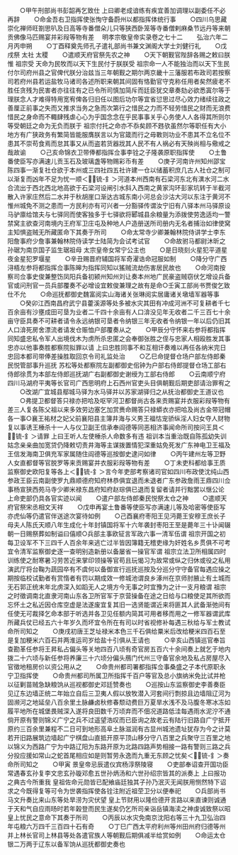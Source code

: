 <!-- { "loadSidebar": true } -->
　　○甲午刑部尚书彭韶再乞致仕  上曰卿老成谙练有疾宜善加调理以副委任不必再辞
　　○命金吾右卫指挥使张恂守备蔚州以都指挥体统行事
　　○四川乌思藏崇化禅师旺劄思叭及日高等寺番僧朵儿只等狭西卧笼等寺番僧剌麻桑节远丹等来朝贡佛像马匹赐宴并彩叚等物有差
　明孝宗敬皇帝实录卷之七十二
　　弘治六年二月丙申朔
　　○丁酉释奠先师孔子遣礼部尚书兼文渊阁大学士刘健行礼
　　○戊戌祭  太社  太稷
　　○遣顺天府官祭先农之神
　　○天下朝觐官陛辞各赐之敕曰朕惟  祖宗受  天命为民牧而以天下生民付于朕朕受  祖宗命一人不能独治而以天下生民付尔司府州县之官俾代朕分治兹当三年朝觐之期尔两京畿十三藩服若布政司若按察司若府州县若运盐牧马诸司各述所职来朝其间固有恪勤官守克称任用者矣然疲老不胜任贪残为民害者亦往往有之已令所司慎加简斥而廷臣犹交章奏劾必欲悉寘尔等于理朕念人才难得特用宽宥俾各归旧任以图后功尔等宜省愆思过尽心效力绪续往政之善厘正前事之失而又推求当务之急而次第行之惜民之力而不轻劳惜民之财而无浪费惜民之身命而不輙肆残虐心心为乎国念念在乎民事事关乎心务使人人各得其所则尔等受朝廷之命为无负而朕于  祖宗付托之命亦不忝矣顾不韪欤虽然尔等职任有大小地方有广狭政务有繁简皆能服膺朕言以为官箴而行之毋斁则功业不患其不立名位不患其不崇苟食焉而怠其事又从而盗若货器戕其人民不有人祸必有天殃尚相与儆戒之哉故谕
　　○己亥命锦衣卫带俸都指挥佥事李铨之子隆袭原职指挥使
　　○土鲁番使臣写亦满速儿贡玉石及玻璃盏等物赐彩币有差
　　○庚子河南许州知州邵宝陈四事一渐复社仓欲于本州或三四社四五社许建一仓以储蓄积庶几古人社仓之制可以渐复而凶年不足为忧一顺＜锍-釒＞河道本州西南有石梁河东北有潩水河二水合流出于西北西北地高欲于石梁河设闸引水斜入西南之黄家沟环彭家坑转于半截河散入许家庄然后二水并于秋胡崖口渐达古城东南小河总会沙沽大河以东注于黄河不惟州城免不测之患而一方民利亦有可兴者一分豁驿传谓汝宁旧有八驿本州马驿原设马驴廪给馆夫与七驿同而使客独多于七驿欲将郾城县余粮量为添拨使劳逸适均一警禁窝主欲查河南境内王府军卫庄屯及种地人户造册送所司册内无名者捕治如律使窝主知惧盗贼无所藏匿命下其奏于所司
　　○命太常寺少卿兼翰林院侍讲学士李东阳詹事府少詹事兼翰林院侍读学士陆简为会试考试官
　　○命故驸马都尉沐昕之孙琚为南京国子监生琚祖母  太宗皇帝女常宁公主也
　　○是日晓刻火星犯平道星夜金星犯罗堰星
　　○辛丑赐晋府辅国将军奇濯诰命冠服如制
　　○降分守广西浔梧左参将都指挥佥事陈皞为指挥同知以猺贼流劫伤害居民故也
　　○命河南按察司佥事史俊兼整饬凤阳兵备初颍州知州刘让奏本州地广民豪盗贼窃伏乞增设兵备官或问刑官一员兵部覆奏不必增设宜敕俊兼理之故有是命○壬寅工部尚书贾俊乞致仕不允
　　○命巡抚都御史魏富阅实山海诸关张琳阅实居庸诸关墩墙军器等事
　　○癸卯江西南昌府武宁县藿溪源等处多被水灾其田有冲成河洲不可复耕者千七百余亩有沙壅成田可垦为业者二千四十余亩有人口渰没见年无收者二千三百七十余亩守臣具奏不可耕者请令永远纳银可垦者令纳银三年无收者令纳银一年以后仍旧其人口渰死房舍漂流者请发仓赈恤户部覆奏从之
　　○甲辰分守怀来右参将都指挥同知盛忠私令军人出境伐木为虏所杀忠匿之会奉御张胜之侄与忠家人相殴胜发其事忠亦以他事奏胜都察院拟罪以请  上曰忠胜同事不和互相讦奏难以再任各纳米完日忠回本都司带俸差操胜取回京令司礼监处治
　　○乙巳命提督仓场户部左侍郎秦民悦管部事升巡抚  苏松等处都察院左副都御史佀钟为户部右侍郎提督仓场工部右侍郎徐贯为本部左侍郎巡抚湖广右副都御史谢绶为工部右侍郎
　　○云南顺宁府四川马湖府平夷等长官司广西思明府上石西州官吏头目俱朝觐后期吏部请治罪宥之
　　○改湖广宜城县鄢城马驿为水马驿并以苏家湖驿归之从抚治都御史王道议也
　　○弗提卫都督答只禄亦把哈及呕罕河卫都督尚古各来贡赐宴并衣服彩叚等物有差三人复各陈父祖以来多效劳边塞乞加赏赉命赐答只禄蟒衣亦把哈及尚古金带冠帽各一事○襄王祐材之妃父前襄阳县主簿井海与义男王福怙宠骄纵淫人妇女夺人财物复以事诱王棰杀十一人与仪卫副王信承奉阎德等同恶相济事闻命所司按问王具＜锍-釒＞请罪  上曰王听人左使棰杀人命数多有违  祖训本当重治既自陈孤幼失训姑念亲亲曲加宽贷仍降敕切责井海等主谋拨置情犯深重姑免死发广东神电卫王福及王信发海南卫俱充军家属随住阎德等巡按御史逮问如律
　　○丙午建州左等卫野人女直都督等官脱罗等来贡赐宴并衣服彩叚等物有差
　　○丁未吏科都给事王质监察御史欧阳复等各上＜锍-釒＞言今年吏部考察诸司官如四川布政使沈纯山西参政王臣云南副使罗九鼎顺德府知府林恭俱宜退而未退者广东参政詹雨王鼎四川佥事杨宣狭西苑马寺少卿米禄东昌府知府赵琮俱已退而复留者请并行黜罢以惬公论  上命吏部仍具各官实迹以闻
　　○遣户部左侍郎秦民悦祭太仓之神
　　○遣顺天府官祭宋丞相文天祥
　　○戊申再宴土鲁番等使臣写亦满速儿等及哈密等使臣写亦虎仙等仍遣官伴送途次宴待如例
　　○己酉襄府枣阳王见沔薨王安穆王庶长子母夫人陈氏天顺八年生成化十年封镇国将军十六年袭封枣阳王至是薨年三十讣闻辍朝一日赐祭葬如制谥曰僖顺○兵部主事欧钲言军政六事一清军伍谓  祖宗开国之初每卫设军不下三四千人百余年来逃亡过半皆因簿籍无稽吏缘为奸姓名乡贯俱不可考宜令清军监察御史逐一查明别造新册以备屡省一操官军谓  祖宗立法卫所相属四时训练使之耐寒暑习劳苦近来掌印领操等官苟且玩愒习为故常或纵之归休或役之私用演武厅将台鞠为蔬园卒有不虞何以备御宣行巡抚巡按及分巡分守守备官每遇应操之期按临校试勤者有赏惰者有罚以期成效一修城池谓良乡涿州在京师肘腋止有土城而无石郭正统末年北虏深入如蹈无人之境方今无事之时宜豫为之计一支月粮谓  祖宗之时徵调南北直隶河南山东各卫所官军于京营操备在途之日给与口粮使足其所欲而忘怀土之私近因仓库空虚是法遂废宜复其旧一选贤能谓近来将匪其人武备渐弛间有任使无可裁择乞命本部于听选并各卫见任额内简其可用者移而用之一修军器谓武库所藏兵仗已经五六十年岁久而坏宜令所在有司以时省视修补每遇三秋给与军士教试命所司知之
　　○庚戌初唐王芝址禄米本色三千石俱给粟米后改给粳米四百石至是复加粳米六百石并两淮运司岁给盐十引俱从王请也
　　○辛亥山西镇巡官奉旨查勘革任参将王昇私占偏头等关地四百八顷有奇官房五百六十余间奏上就乞于地内拨二十六顷与新任参将养廉三十六顷分偏头鴈门代州三守备官余地及私占房屋尽入官徵地租房价以资公用从之
　　○命贵州都司署都指挥佥事桑盛之子本代原职永宁卫指挥使
　　○命贵州都司所属卫所指挥千百户等官及总小旗纳米免比试并枪以征剿苗贼急缺粮饷从巡视都御史邓廷赞奏也
　　○巡按山东监察御史李善奏臣见辽东边墙正统二年始立自后三卫夷人假以放牧潜入河套间行剽掠且边墙阻辽河为固濒河之地延垒八百余里土脉鹻卤秋修春颓动费巨万夏旱水浅不及马腹冬寒冰冻如履平地所在城堡畏贼深入遂将良田数千万顷弃而不佃况道路低洼每遇雨水泥泞不通倘开原有警则锦义广宁之兵不过遥望浩叹而已臣询之故老云有陆行旧路自广宁抵开原约三百余里兼程不二日可到地形高阜土脉滋润有古显州城池遗址犹存为今之计莫若开旧路展筑边墙起广宁棋盘山直抵开原平顶山移分守八百里之兵聚守三百里之地以锦义为西路广宁为中路辽阳为东路开原为北路四路声势相接一路有警则三路之兵分投应援如常山之蛇首尾相应如是则暂劳永逸而九重无东顾之忧矣＜锍-釒＞奏命所司知之
　　○甲寅  景皇帝忌辰遣仪宾杨淳祭陵寝
　　○吏部奉诏查开国功臣常遇春玄孙复李文忠玄孙璇邓愈五世孙炳汤和六世孙绍宗皆其的派奏上  上曰报功之典古今所重我  皇祖佐命元勋皆已配飨庙廷独其子孙乃泯灭无闻朕用恻然特下诏求之今既得复等可令为世袭指挥使各铨注附近祖茔卫分以便奉祀
　　○兵部尚书马文升奏比来山东等处旱涝为灾伏望  皇上节财用以隆俭德开言路以来直谏则诚通于天和气自应雨旸时若年榖登而民生遂矣仍乞所司亲诣岳镇海渎之神虔诚致祭以昭  皇上忧民之意命下其奏于所司
　　○丙辰以水灾免南京沈阳右等三十九卫弘治四年屯粮六万四千三百四十石有奇
　　○丁巳广西太平府利州等州田州府归德等州并上林长官司上林县等处各遣官族人等朝觐后期俱减半给赏如例
　　○命运太仓银二万两于辽东以备军饷从巡抚都御史奏也
